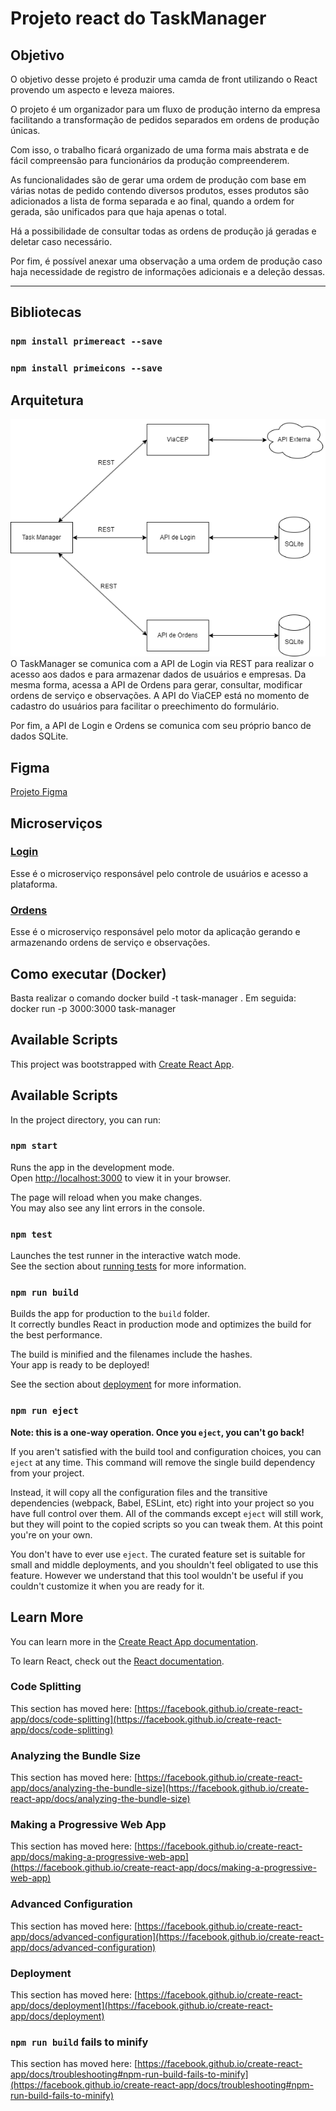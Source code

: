 # Projeto react do TaskManager

## Objetivo

O objetivo desse projeto é produzir uma camda de front utilizando o React provendo um aspecto e leveza maiores.

O projeto é um organizador para um fluxo de produção interno da empresa facilitando a transformação de pedidos separados em ordens de produção
únicas. 

Com isso, o trabalho ficará organizado de uma forma mais abstrata e de fácil compreensão para funcionários da produção compreenderem.

As funcionalidades são de gerar uma ordem de produção com base em várias notas de pedido contendo diversos produtos, esses produtos são adicionados a lista
de forma separada e ao final, quando a ordem for gerada, são unificados para que haja apenas o total.

Há a possibilidade de consultar todas as ordens de produção já geradas e deletar caso necessário.

Por fim, é possível anexar uma observação a uma ordem de produção caso haja necessidade de registro de informações adicionais e a deleção dessas.

---

## Bibliotecas

### `npm install primereact --save`
### `npm install primeicons --save`


## Arquitetura
![alt text](https://github.com/linkrag/TaskManager/blob/main/public/Fluxo%20TaskManager.drawio.png?raw=true)
<br />
O TaskManager se comunica com a API de Login via REST para realizar o acesso aos dados e para armazenar dados de usuários e empresas.
Da mesma forma, acessa a API de Ordens para gerar, consultar, modificar ordens de serviço e observações.
A API do ViaCEP está no momento de cadastro do usuários para facilitar o preechimento do formulário.

Por fim, a API de Login e Ordens se comunica com seu próprio banco de dados SQLite.


## Figma

[Projeto Figma](https://www.figma.com/design/8JxhPxAVmSoUOYKudMfiqu/Task-Manager?node-id=0-1&t=dbSkpMOYQkBE5p6Y-1)

## Microserviços

### [Login](https://github.com/linkrag/pos-fullstack-login)
Esse é o microserviço responsável pelo controle de usuários e acesso a plataforma.

### [Ordens](https://github.com/linkrag/pos-fullstack-basico)
Esse é o microserviço responsável pelo motor da aplicação gerando e armazenando ordens de serviço e observações.

## Como executar (Docker)

Basta realizar o comando docker build -t task-manager .
Em seguida: docker run -p 3000:3000 task-manager

## Available Scripts

This project was bootstrapped with [Create React App](https://github.com/facebook/create-react-app).

## Available Scripts

In the project directory, you can run:

### `npm start`

Runs the app in the development mode.\
Open [http://localhost:3000](http://localhost:3000) to view it in your browser.

The page will reload when you make changes.\
You may also see any lint errors in the console.

### `npm test`

Launches the test runner in the interactive watch mode.\
See the section about [running tests](https://facebook.github.io/create-react-app/docs/running-tests) for more information.

### `npm run build`

Builds the app for production to the `build` folder.\
It correctly bundles React in production mode and optimizes the build for the best performance.

The build is minified and the filenames include the hashes.\
Your app is ready to be deployed!

See the section about [deployment](https://facebook.github.io/create-react-app/docs/deployment) for more information.

### `npm run eject`

**Note: this is a one-way operation. Once you `eject`, you can't go back!**

If you aren't satisfied with the build tool and configuration choices, you can `eject` at any time. This command will remove the single build dependency from your project.

Instead, it will copy all the configuration files and the transitive dependencies (webpack, Babel, ESLint, etc) right into your project so you have full control over them. All of the commands except `eject` will still work, but they will point to the copied scripts so you can tweak them. At this point you're on your own.

You don't have to ever use `eject`. The curated feature set is suitable for small and middle deployments, and you shouldn't feel obligated to use this feature. However we understand that this tool wouldn't be useful if you couldn't customize it when you are ready for it.

## Learn More

You can learn more in the [Create React App documentation](https://facebook.github.io/create-react-app/docs/getting-started).

To learn React, check out the [React documentation](https://reactjs.org/).

### Code Splitting

This section has moved here: [https://facebook.github.io/create-react-app/docs/code-splitting](https://facebook.github.io/create-react-app/docs/code-splitting)

### Analyzing the Bundle Size

This section has moved here: [https://facebook.github.io/create-react-app/docs/analyzing-the-bundle-size](https://facebook.github.io/create-react-app/docs/analyzing-the-bundle-size)

### Making a Progressive Web App

This section has moved here: [https://facebook.github.io/create-react-app/docs/making-a-progressive-web-app](https://facebook.github.io/create-react-app/docs/making-a-progressive-web-app)

### Advanced Configuration

This section has moved here: [https://facebook.github.io/create-react-app/docs/advanced-configuration](https://facebook.github.io/create-react-app/docs/advanced-configuration)

### Deployment

This section has moved here: [https://facebook.github.io/create-react-app/docs/deployment](https://facebook.github.io/create-react-app/docs/deployment)

### `npm run build` fails to minify

This section has moved here: [https://facebook.github.io/create-react-app/docs/troubleshooting#npm-run-build-fails-to-minify](https://facebook.github.io/create-react-app/docs/troubleshooting#npm-run-build-fails-to-minify)
